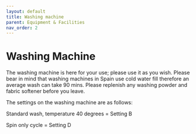 ```yaml
---
layout: default
title: Washing machine
parent: Equipment & Facilities
nav_order: 2
---
```


# Washing Machine

The washing machine is here for your use; please use it as you wish. Please bear in mind that washing machines in Spain use cold water fill therefore an average wash can take 90 mins. Please replenish any washing powder and fabric softener before you leave.

The settings on the washing machine are as follows:

Standard wash, temperature 40 degrees = Setting B

Spin only cycle = Setting D

